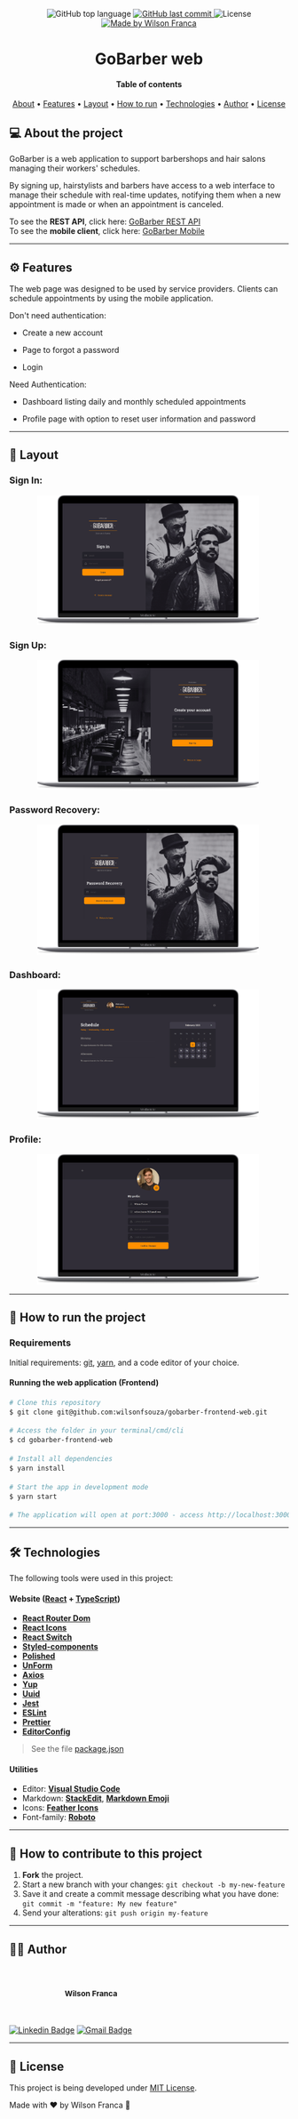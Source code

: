 <p align="center">
  <img alt="GitHub top language" src="https://img.shields.io/github/languages/top/wilsonfsouza/gobarber-frontend-web">
  <a href="https://github.com/wilsonfsouza/happy-frontend-web/commits/main">
    <img alt="GitHub last commit" src="https://img.shields.io/github/last-commit/wilsonfsouza/gobarber-frontend-web">
  </a>

   <img alt="License" src="https://img.shields.io/badge/license-MIT-%23F26C6C">


  <a href="https://www.linkedin.com/in/wilsonfsouza/">
    <img alt="Made by Wilson Franca" src="https://img.shields.io/badge/made%20by-Wilson%20Franca-%230AA186">
  </a>
</p>

<h1 align="center">
    GoBarber web
</h1>

<h4 align="center">
  Table of contents
</h4>

<p align="center">
 <a href="#-about-the-project">About</a> •
 <a href="#user-content-️-features">Features</a> •
 <a href="#-layout">Layout</a> •
 <a href="#-how-to-run-the-project">How to run</a> •
 <a href="#-technologies">Technologies</a> •
 <a href="#-author">Author</a> •
 <a href="#user-content--license">License</a>
</p>


## 💻 About the project

GoBarber is a web application to support barbershops and hair salons managing their workers' schedules.

By signing up, hairstylists and barbers have access to a web interface to manage their schedule with real-time updates, notifying them when a new appointment is made or when an appointment is canceled.

To see the **REST API**, click here: [GoBarber REST API](https://github.com/wilsonfsouza/gobarber-rest-api)<br />
To see the **mobile client**, click here: [GoBarber Mobile](https://github.com/wilsonfsouza/appbarbershop)

---

## ⚙️ Features

The web page was designed to be used by service providers. Clients can schedule appointments by using the mobile application.


Don't need authentication:
- Create a new account

- Page to forgot a password

- Login

Need Authentication:

- Dashboard listing daily and monthly scheduled appointments

- Profile page with option to reset user information and password

---

## 🎨 Layout

### **Sign In:**

<p align="center">
  <img style="margin-right: 5px; max-width: 400px;" alt="Sign In Page" title="#SignInPage" src="./docs/assets/index.png" width="80%">
</p>

### **Sign Up:**

<p align="center">
  <img style="margin-right: 5px; max-width: 400px;" alt="Sign Up Page" title="#SignUpPage" src="./docs/assets/create-acc-web-min.png" width="80%">
</p>

### **Password Recovery:**

<p align="center">
  <img style="margin-right: 5px; max-width: 400px;" alt="Password Recovery Page" title="#PasswordRecoveryPage" src="./docs/assets/recover-password-web-min.png" width="80%">
</p>

### **Dashboard:**

<p align="center">
  <img style="margin-right: 5px; max-width: 400px;" alt="Dashboard Page" title="#DashboardPage" src="./docs/assets/dashboard-web-min.png" width="80%">
</p>

### **Profile:**

<p align="center">
  <img style="margin-right: 5px; max-width: 400px;" alt="Profile Page" title="#ProfilePage" src="./docs/assets/profile-web-min.png" width="80%">
</p>

---

## 🚀 How to run the project

### Requirements

Initial requirements:
[git](https://git-scm.com), [yarn](https://yarnpkg.com/), and a code editor of your choice.


#### Running the web application (Frontend)

```bash
# Clone this repository
$ git clone git@github.com:wilsonfsouza/gobarber-frontend-web.git

# Access the folder in your terminal/cmd/cli
$ cd gobarber-frontend-web

# Install all dependencies
$ yarn install

# Start the app in development mode
$ yarn start

# The application will open at port:3000 - access http://localhost:3000
```

---

## 🛠 Technologies

The following tools were used in this project:

#### **Website**  ([React](https://reactjs.org/)  +  [TypeScript](https://www.typescriptlang.org/))

-   **[React Router Dom](https://github.com/ReactTraining/react-router/tree/master/packages/react-router-dom)**
-   **[React Icons](https://react-icons.github.io/react-icons/)**
-   **[React Switch](https://github.com/markusenglund/react-switch)**
-   **[Styled-components](https://styled-components.com/)**
-   **[Polished](https://polished.js.org/)**
-   **[UnForm](https://unform.dev/)**
-   **[Axios](https://github.com/axios/axios)**
-   **[Yup](https://github.com/jquense/yup)**
-   **[Uuid](https://www.npmjs.com/package/uuidv4)**
-   **[Jest](https://jestjs.io/)**
-   **[ESLint](https://eslint.org/)**
-   **[Prettier](https://prettier.io/)**
-   **[EditorConfig](https://editorconfig.org/)**

> See the file  [package.json](https://github.com/wilsonfsouza/gobarber-frontend-web/blob/master/package.json)

#### [](https://github.com/wilsonfsouza/gobarber-frontend-web#utilities)**Utilities**

-   Editor:  **[Visual Studio Code](https://code.visualstudio.com/)**
-   Markdown:  **[StackEdit](https://stackedit.io/)**,  **[Markdown Emoji](https://gist.github.com/rxaviers/7360908)**
-   Icons:  **[Feather Icons](https://feathericons.com/)**
-   Font-family:  **[Roboto](https://fonts.google.com/specimen/Roboto)**


---

## 💪 How to contribute to this project

1. **Fork** the project.
2. Start a new branch with your changes: `git checkout -b my-new-feature`
3. Save it and create a commit message describing what you have done: `git commit -m "feature: My new feature"`
4. Send your alterations: `git push origin my-feature`


---

## 👨‍💻 Author

<br/>
<h3 style="display: flex; align-items: center; justify-content: flex-start;">
 <img style="border-radius: 50%; margin-right: 20px; width: 80px;" src="https://avatars0.githubusercontent.com/u/21347383?s=460&u=fdb399c92e369762d45d6495cbd2e87eef9e4d65&v=4" width="100px;" alt=""/>
 <br />
 <sub>Wilson Franca</sub></h3>
 <br />

[![Linkedin Badge](https://img.shields.io/badge/-Wilson-blue?style=flat-square&logo=Linkedin&logoColor=white&link=https://www.linkedin.com/in/wilsonfsouza/)](https://www.linkedin.com/in/wilsonfsouza/)
[![Gmail Badge](https://img.shields.io/badge/-wilson.franca.92@gmail.com-c14438?style=flat-square&logo=Gmail&logoColor=white&link=mailto:wilson.franca.92@gmail.com)](mailto:wilson.franca.92@gmail.com)

---

## 📝 License

This project is being developed under [MIT License](./LICENSE).

Made with ❤️ by Wilson Franca 👋


